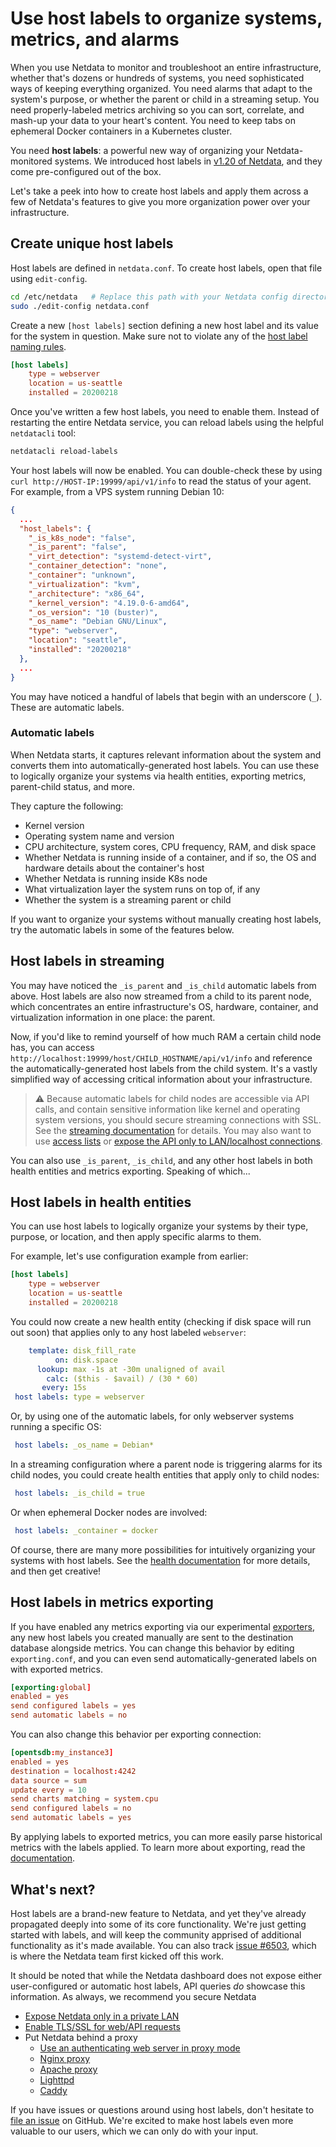 <!--
title: "Use host labels to organize systems, metrics, and alarms"
sidebar_label: "Use host labels to organize systems, metrics, and alarms"
custom_edit_url: https://github.com/netdata/netdata/edit/master/docs/guides/using-host-labels.md
learn_status: "Published"
learn_topic_type: "Tasks"
learn_rel_path: "Guides"
-->

# Use host labels to organize systems, metrics, and alarms

When you use Netdata to monitor and troubleshoot an entire infrastructure, whether that's dozens or hundreds of systems,
you need sophisticated ways of keeping everything organized. You need alarms that adapt to the system's purpose, or
whether the parent or child in a streaming setup. You need properly-labeled metrics archiving so you can sort,
correlate, and mash-up your data to your heart's content. You need to keep tabs on ephemeral Docker containers in a
Kubernetes cluster.

You need **host labels**: a powerful new way of organizing your Netdata-monitored systems. We introduced host labels in
[v1.20 of Netdata](https://blog.netdata.cloud/posts/release-1.20/), and they come pre-configured out of the box.

Let's take a peek into how to create host labels and apply them across a few of Netdata's features to give you more
organization power over your infrastructure.

## Create unique host labels

Host labels are defined in `netdata.conf`. To create host labels, open that file using `edit-config`.

```bash
cd /etc/netdata   # Replace this path with your Netdata config directory, if different
sudo ./edit-config netdata.conf
```

Create a new `[host labels]` section defining a new host label and its value for the system in question. Make sure not
to violate any of the [host label naming rules](https://github.com/netdata/netdata/blob/master/docs/configure/common-changes.md#organize-nodes-with-host-labels).

```conf
[host labels]
    type = webserver
    location = us-seattle
    installed = 20200218
```

Once you've written a few host labels, you need to enable them. Instead of restarting the entire Netdata service, you
can reload labels using the helpful `netdatacli` tool:

```bash
netdatacli reload-labels
```

Your host labels will now be enabled. You can double-check these by using `curl http://HOST-IP:19999/api/v1/info` to
read the status of your agent. For example, from a VPS system running Debian 10:

```json
{
  ...
  "host_labels": {
    "_is_k8s_node": "false",
    "_is_parent": "false",
    "_virt_detection": "systemd-detect-virt",
    "_container_detection": "none",
    "_container": "unknown",
    "_virtualization": "kvm",
    "_architecture": "x86_64",
    "_kernel_version": "4.19.0-6-amd64",
    "_os_version": "10 (buster)",
    "_os_name": "Debian GNU/Linux",
    "type": "webserver",
    "location": "seattle",
    "installed": "20200218"
  },
  ...
}
```

You may have noticed a handful of labels that begin with an underscore (`_`). These are automatic labels.

### Automatic labels

When Netdata starts, it captures relevant information about the system and converts them into automatically-generated
host labels. You can use these to logically organize your systems via health entities, exporting metrics,
parent-child status, and more.

They capture the following:

-   Kernel version
-   Operating system name and version
-   CPU architecture, system cores, CPU frequency, RAM, and disk space
-   Whether Netdata is running inside of a container, and if so, the OS and hardware details about the container's host
-   Whether Netdata is running inside K8s node 
-   What virtualization layer the system runs on top of, if any
-   Whether the system is a streaming parent or child

If you want to organize your systems without manually creating host labels, try the automatic labels in some of the
features below.

## Host labels in streaming

You may have noticed the `_is_parent` and `_is_child` automatic labels from above. Host labels are also now
streamed from a child to its parent node, which concentrates an entire infrastructure's OS, hardware, container,
and virtualization information in one place: the parent.

Now, if you'd like to remind yourself of how much RAM a certain child node has, you can access
`http://localhost:19999/host/CHILD_HOSTNAME/api/v1/info` and reference the automatically-generated host labels from the
child system. It's a vastly simplified way of accessing critical information about your infrastructure.

> ⚠️ Because automatic labels for child nodes are accessible via API calls, and contain sensitive information like
> kernel and operating system versions, you should secure streaming connections with SSL. See the [streaming
> documentation](https://github.com/netdata/netdata/blob/master/streaming/README.md#securing-streaming-communications) for details. You may also want to use
> [access lists](https://github.com/netdata/netdata/blob/master/web/server/README.md#access-lists) or [expose the API only to LAN/localhost
> connections](https://github.com/netdata/netdata/blob/master/docs/netdata-security.md#expose-netdata-only-in-a-private-lan).

You can also use `_is_parent`, `_is_child`, and any other host labels in both health entities and metrics
exporting. Speaking of which...

## Host labels in health entities

You can use host labels to logically organize your systems by their type, purpose, or location, and then apply specific
alarms to them.

For example, let's use configuration example from earlier:

```conf
[host labels]
    type = webserver
    location = us-seattle
    installed = 20200218
```

You could now create a new health entity (checking if disk space will run out soon) that applies only to any host
labeled `webserver`:

```yaml
    template: disk_fill_rate
          on: disk.space
      lookup: max -1s at -30m unaligned of avail
        calc: ($this - $avail) / (30 * 60)
       every: 15s
 host labels: type = webserver
```

Or, by using one of the automatic labels, for only webserver systems running a specific OS:

```yaml
 host labels: _os_name = Debian*
```

In a streaming configuration where a parent node is triggering alarms for its child nodes, you could create health
entities that apply only to child nodes:

```yaml
 host labels: _is_child = true
```

Or when ephemeral Docker nodes are involved:

```yaml
 host labels: _container = docker
```

Of course, there are many more possibilities for intuitively organizing your systems with host labels. See the [health
documentation](https://github.com/netdata/netdata/blob/master/health/REFERENCE.md#alarm-line-host-labels) for more details, and then get creative!

## Host labels in metrics exporting

If you have enabled any metrics exporting via our experimental [exporters](https://github.com/netdata/netdata/blob/master/exporting/README.md), any new host
labels you created manually are sent to the destination database alongside metrics. You can change this behavior by
editing `exporting.conf`, and you can even send automatically-generated labels on with exported metrics.

```conf
[exporting:global]
enabled = yes
send configured labels = yes
send automatic labels = no
```

You can also change this behavior per exporting connection:

```conf
[opentsdb:my_instance3]
enabled = yes
destination = localhost:4242
data source = sum
update every = 10
send charts matching = system.cpu
send configured labels = no
send automatic labels = yes
```

By applying labels to exported metrics, you can more easily parse historical metrics with the labels applied. To learn
more about exporting, read the [documentation](https://github.com/netdata/netdata/blob/master/exporting/README.md).

## What's next?

Host labels are a brand-new feature to Netdata, and yet they've already propagated deeply into some of its core
functionality. We're just getting started with labels, and will keep the community apprised of additional functionality
as it's made available. You can also track [issue #6503](https://github.com/netdata/netdata/issues/6503), which is where
the Netdata team first kicked off this work.

It should be noted that while the Netdata dashboard does not expose either user-configured or automatic host labels, API
queries _do_ showcase this information. As always, we recommend you secure Netdata 

-   [Expose Netdata only in a private LAN](https://github.com/netdata/netdata/blob/master/docs/netdata-security.md#expose-netdata-only-in-a-private-lan)
-   [Enable TLS/SSL for web/API requests](https://github.com/netdata/netdata/blob/master/web/server/README.md#enabling-tls-support)
-   Put Netdata behind a proxy
    -   [Use an authenticating web server in proxy
        mode](https://github.com/netdata/netdata/blob/master/docs/netdata-security.md#use-an-authenticating-web-server-in-proxy-mode)
    -   [Nginx proxy](https://github.com/netdata/netdata/blob/master/docs/Running-behind-nginx.md)
    -   [Apache proxy](https://github.com/netdata/netdata/blob/master/docs/Running-behind-apache.md)
    -   [Lighttpd](https://github.com/netdata/netdata/blob/master/docs/Running-behind-lighttpd.md)
    -   [Caddy](https://github.com/netdata/netdata/blob/master/docs/Running-behind-caddy.md)

If you have issues or questions around using host labels, don't hesitate to [file an
issue](https://github.com/netdata/netdata/issues/new?assignees=&labels=bug%2Cneeds+triage&template=BUG_REPORT.yml) on GitHub. We're
excited to make host labels even more valuable to our users, which we can only do with your input.


